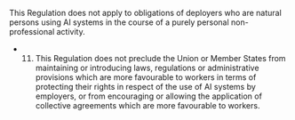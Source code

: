 This Regulation does not apply to obligations of deployers who are natural persons using AI systems in the course of a  purely  personal  non-professional  activity.
- 11. This Regulation does not preclude the Union or Member States from maintaining or introducing laws, regulations or administrative provisions which are more favourable to workers in terms of protecting their rights in respect of the use of AI  systems  by  employers,  or  from  encouraging  or  allowing  the  application  of  collective  agreements  which  are  more favourable  to workers.
